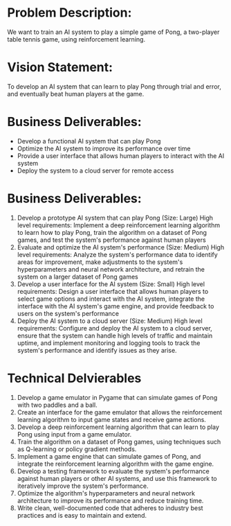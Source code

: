# Problem Description:  

We want to train an AI system to play a simple game of Pong, a two-player table tennis game, using reinforcement learning.

# Vision Statement:  

To develop an AI system that can learn to play Pong through trial and error, and eventually beat human players at the game.

# Business Deliverables:

- Develop a functional AI system that can play Pong
- Optimize the AI system to improve its performance over time
- Provide a user interface that allows human players to interact with the AI system
- Deploy the system to a cloud server for remote access
  

# Business Deliverables:

1. Develop a prototype AI system that can play Pong (Size: Large)
High level requirements: Implement a deep reinforcement learning algorithm to learn how to play Pong, train
the algorithm on a dataset of Pong games, and test the system's performance against human players
2. Evaluate and optimize the AI system's performance (Size: Medium)
High level requirements: Analyze the system's performance data to identify areas for improvement, make adjustments to the system's hyperparameters and neural network architecture, and retrain the system on a larger dataset of Pong games
3. Develop a user interface for the AI system (Size: Small)
High level requirements: Design a user interface that allows human players to select game options and interact with the AI system, integrate the interface with the AI system's game engine, and provide feedback to users on the system's performance
4. Deploy the AI system to a cloud server (Size: Medium)
High level requirements: Configure and deploy the AI system to a cloud server, ensure that the system can handle high levels of traffic and maintain uptime, and implement monitoring and logging tools to track the system's performance and identify issues as they arise.  



# Technical Delvierables 


1. Develop a game emulator in Pygame that can simulate games of Pong with two paddles and a ball.
2. Create an interface for the game emulator that allows the reinforcement learning algorithm to input game states and receive game actions.
3. Develop a deep reinforcement learning algorithm that can learn to play Pong using input from a game emulator.
4. Train the algorithm on a dataset of Pong games, using techniques such as Q-learning or policy gradient methods.
5. Implement a game engine that can simulate games of Pong, and integrate the reinforcement learning algorithm with the game engine.
6. Develop a testing framework to evaluate the system's performance against human players or other AI systems, and use this framework to iteratively improve the system's performance.
7. Optimize the algorithm's hyperparameters and neural network architecture to improve its performance and reduce training time.
8. Write clean, well-documented code that adheres to industry best practices and is easy to maintain and extend.